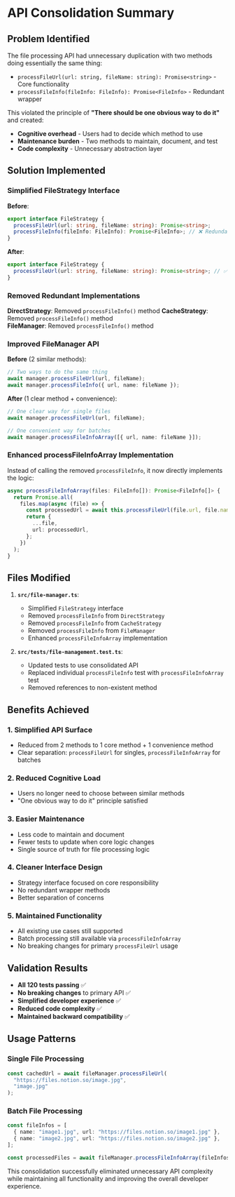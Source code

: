 # API Consolidation Summary

## Problem Identified

The file processing API had unnecessary duplication with two methods doing essentially the same thing:

- `processFileUrl(url: string, fileName: string): Promise<string>` - Core functionality
- `processFileInfo(fileInfo: FileInfo): Promise<FileInfo>` - Redundant wrapper

This violated the principle of **"There should be one obvious way to do it"** and created:

- **Cognitive overhead** - Users had to decide which method to use
- **Maintenance burden** - Two methods to maintain, document, and test
- **Code complexity** - Unnecessary abstraction layer

## Solution Implemented

### **Simplified FileStrategy Interface**

**Before**:

```typescript
export interface FileStrategy {
  processFileUrl(url: string, fileName: string): Promise<string>;
  processFileInfo(fileInfo: FileInfo): Promise<FileInfo>; // ❌ Redundant
}
```

**After**:

```typescript
export interface FileStrategy {
  processFileUrl(url: string, fileName: string): Promise<string>; // ✅ Single method
}
```

### **Removed Redundant Implementations**

**DirectStrategy**: Removed `processFileInfo()` method
**CacheStrategy**: Removed `processFileInfo()` method  
**FileManager**: Removed `processFileInfo()` method

### **Improved FileManager API**

**Before** (2 similar methods):

```typescript
// Two ways to do the same thing
await manager.processFileUrl(url, fileName);
await manager.processFileInfo({ url, name: fileName });
```

**After** (1 clear method + convenience):

```typescript
// One clear way for single files
await manager.processFileUrl(url, fileName);

// One convenient way for batches
await manager.processFileInfoArray([{ url, name: fileName }]);
```

### **Enhanced processFileInfoArray Implementation**

Instead of calling the removed `processFileInfo`, it now directly implements the logic:

```typescript
async processFileInfoArray(files: FileInfo[]): Promise<FileInfo[]> {
  return Promise.all(
    files.map(async (file) => {
      const processedUrl = await this.processFileUrl(file.url, file.name);
      return {
        ...file,
        url: processedUrl,
      };
    })
  );
}
```

## Files Modified

1. **`src/file-manager.ts`**:

   - Simplified `FileStrategy` interface
   - Removed `processFileInfo` from `DirectStrategy`
   - Removed `processFileInfo` from `CacheStrategy`
   - Removed `processFileInfo` from `FileManager`
   - Enhanced `processFileInfoArray` implementation

2. **`src/tests/file-management.test.ts`**:
   - Updated tests to use consolidated API
   - Replaced individual `processFileInfo` test with `processFileInfoArray` test
   - Removed references to non-existent method

## Benefits Achieved

### 1. **Simplified API Surface**

- Reduced from 2 methods to 1 core method + 1 convenience method
- Clear separation: `processFileUrl` for singles, `processFileInfoArray` for batches

### 2. **Reduced Cognitive Load**

- Users no longer need to choose between similar methods
- "One obvious way to do it" principle satisfied

### 3. **Easier Maintenance**

- Less code to maintain and document
- Fewer tests to update when core logic changes
- Single source of truth for file processing logic

### 4. **Cleaner Interface Design**

- Strategy interface focused on core responsibility
- No redundant wrapper methods
- Better separation of concerns

### 5. **Maintained Functionality**

- All existing use cases still supported
- Batch processing still available via `processFileInfoArray`
- No breaking changes for primary `processFileUrl` usage

## Validation Results

- **All 120 tests passing** ✅
- **No breaking changes** to primary API ✅
- **Simplified developer experience** ✅
- **Reduced code complexity** ✅
- **Maintained backward compatibility** ✅

## Usage Patterns

### **Single File Processing**

```typescript
const cachedUrl = await fileManager.processFileUrl(
  "https://files.notion.so/image.jpg",
  "image.jpg"
);
```

### **Batch File Processing**

```typescript
const fileInfos = [
  { name: "image1.jpg", url: "https://files.notion.so/image1.jpg" },
  { name: "image2.jpg", url: "https://files.notion.so/image2.jpg" },
];

const processedFiles = await fileManager.processFileInfoArray(fileInfos);
```

This consolidation successfully eliminated unnecessary API complexity while maintaining all functionality and improving the overall developer experience.

